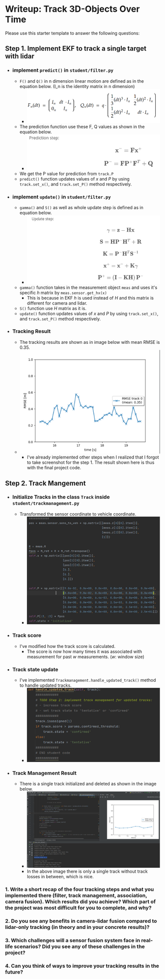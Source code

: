 # Writeup: Track 3D-Objects Over Time

Please use this starter template to answer the following questions:

## Step 1. Implement EKF to track a single target with lidar
  * ### implement `predict()` in `student/filter.py`
    * `F()` and `Q()` in n dimension linear motion are defined as in the equation below. (I_n is the identity matrix in n dimension)
      * ![f](/img2/fqn.png) 
    * The prediction function use these F, Q values as shown in the equation below.
      * ![prediction](/img2/prediction_step.png)
    * We get the P value for prediction from `track.P` 
    * `predict()` function updates values of _x_ and _P_ by using `track.set_x()`, and `track.set_P()` method respectively.
  * ### implement `update()` in `student/filter.py`
    * `gamma()` and `S()` as well as whole update step is defined as in equation below.
      * ![update](/img2/update_step.png)
    * `gamma()` function takes in the measurement object `meas` and uses it's specific _h_ matrix by `meas.sensor.get_hx(x)`
      * This is because in EKF _h_ is used instead of _H_ and this matrix is different for camera and lidar.
    * `S()` function use _H_ matrix as it is.
    * `update()` function updates values of _x_ and _P_ by using `track.set_x()`, and `track.set_P()` method respectively. 
  * ### Tracking Result
    * The tracking results are shown as in image below with mean RMSE is 0.35. 
    * ![step1 resut](/img2/step1.png)
      * I've already implemented other steps when I realized that I forgot to take screenshot for the step 1. The result shown here is thus with the final project code.
    

## Step 2. Track Mangement
  * ### Initialize Tracks in the class `Track` inside `student/trackmanagement.py`
    * Transformed the sensor coordinate to vehicle coordinate.
      * ![track initialization](/img2/initialize_track.png)
  * ### Track score
    * I've modified how the track score is calculated.
      * The score is now how many times it was associated with measurement for past _w_ measurements. (_w_: window size)
  * ### Track state update
    * I've implemented `Trackmanagement.handle_updated_track()` method to handle updated tracks.
      * ![handle updated track](/img2/handle_updated_track.png)
  * ### Track Management Result
    * There is a single track initialized and deleted as shown in the image below.
      * ![track delete](/img2/track_delete.png)
      * In the above image there is only a single track without track losses in between, which is nice.



### 1. Write a short recap of the four tracking steps and what you implemented there (filter, track management, association, camera fusion). Which results did you achieve? Which part of the project was most difficult for you to complete, and why?


### 2. Do you see any benefits in camera-lidar fusion compared to lidar-only tracking (in theory and in your concrete results)? 


### 3. Which challenges will a sensor fusion system face in real-life scenarios? Did you see any of these challenges in the project?


### 4. Can you think of ways to improve your tracking results in the future?

